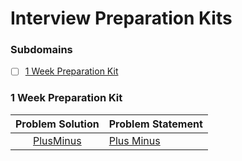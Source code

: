 # Interview Preparation Kits

### Subdomains

- [ ] [1 Week Preparation Kit](https://github.com/natalyayyad/Coding-Problems/tree/master/HackerRank/Interview%20Preparation%20Kits/1%20Week%20Preparation%20Kits)

### 1 Week Preparation Kit

| Problem Solution | Problem Statement                                       |
| :--------------: | ------------------------------------------------------- |
|      [PlusMinus]      | [Plus Minus]                                       |


[//]: # "1 Week Preparation Kit"
[PlusMinus]: Interview%20Preparation%20Kits/1%20Week%20Preparation%20Kits/PlusMinus.java?ts=4
[Plus Minus]: https://www.hackerrank.com/challenges/one-week-preparation-kit-plus-minus/problem?isFullScreen=true&h_l=interview&playlist_slugs%5B%5D=preparation-kits&playlist_slugs%5B%5D=one-week-preparation-kit&playlist_slugs%5B%5D=one-week-day-one
[//]: # "EOF"
